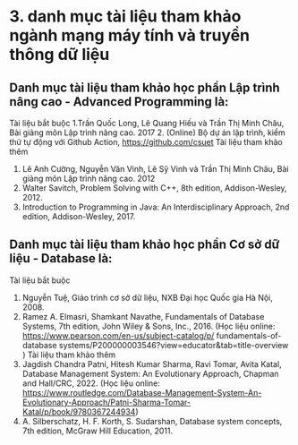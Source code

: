 # 3. danh mục tài liệu tham khảo ngành mạng máy tính và truyền thông dữ liệu
## Danh mục tài liệu tham khảo học phần Lập trình nâng cao - Advanced Programming là:
Tài liệu bắt buộc
1.Trần Quốc Long, Lê Quang Hiếu và Trần Thị Minh Châu, Bài giảng môn Lập trình nâng cao. 2017
2. (Online) Bộ dự án lập trình, kiểm thử tự động với Github Action, https://github.com/csuet
Tài liệu tham khảo thêm
1. Lê Anh Cường, Nguyễn Văn Vinh, Lê Sỹ Vinh và Trần Thị Minh Châu, Bài giảng môn Lập trình nâng cao. 2012
2. Walter Savitch, Problem Solving with C++, 8th edition, Addison-Wesley, 2012.
3. Introduction to Programming in Java: An Interdisciplinary Approach, 2nd edition, Addison-Wesley, 2017.
## Danh mục tài liệu tham khảo học phần Cơ sở dữ liệu - Database là:
Tài liệu bắt buộc
1. Nguyễn Tuệ, Giáo trình cơ sở dữ liệu, NXB Đại học Quốc gia Hà Nội, 2008.
2. Ramez A. Elmasri, Shamkant Navathe, Fundamentals of Database Systems, 7th edition, John Wiley & Sons, Inc., 2016. (Học liệu online: https://www.pearson.com/en-us/subject-catalog/p/ fundamentals-of-database systems/P200000003546?view=educator&tab=title-overview )
Tài liệu tham khảo thêm
1. Jagdish Chandra Patni, Hitesh Kumar Sharma, Ravi Tomar, Avita Katal, Database Management System: An Evolutionary Approach, Chapman and Hall/CRC, 2022. (Học liệu online: https://www.routledge.com/Database-Management-System-An-Evolutionary-Approach/Patni-Sharma-Tomar-Katal/p/book/9780367244934)
2. A. Silberschatz, H. F. Korth, S. Sudarshan, Database system concepts, 7th edition, McGraw Hill Education, 2011.
